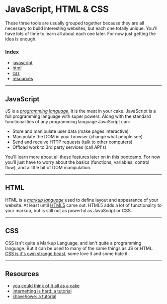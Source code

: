 
# JavaScript, HTML & CSS

These three tools are usually grouped together because they are all necessary to build interesting websites, but each one totally unique.  You'll have lots of time to learn all about each one later. For now just getting the idea is enough.

### Index
* [javascript](#javascript)
* [html](#html)
* [css](#css)
* [resources](#resources)

---

## JavaScript

JS is a [_programming language_](https://techterms.com/definition/programming_language), it is the meat in your cake.  JavaScript is a full programming language with super powers.  Along with the standard functionalities of any programming language JavaScript can:
* Store and manipulate user data (make pages interactive)
* Manipulate the DOM in your browser (change what people see)
* Send and receive HTTP requests (talk to other computers)
* Offload work to 3rd party services (call API's)

You'll learn more about all these features later on in this bootcamp.  For now you'll just have to worry about the basics (functions, variables, control flow), and a little bit of DOM manipulation.


---

## HTML

HTML is a [_markup language_](https://techterms.com/definition/markup_language) used to define layout and appearance of your website.  At least until [HTML5](https://www.portent.com/blog/design-dev/html5-like-really-important.htm) came out.  HTML5 adds a lot of functionality to your markup, but is still not as powerful as JavaScript or CSS.

---

## CSS

CSS isn't quite a Markup Language, and isn't quite a programming language.  But it can be used to many of the same things as JS or HTML.  [CSS is it's own strange beast](http://www.webmasterview.com/2017/11/css/), some love it and some hate it.

---

## Resources


* [you could think of it all as a cake](https://developer.mozilla.org/en-US/docs/Learn/JavaScript/First_steps/What_is_JavaScript)
* [internetting is hard: a tutorial](https://internetingishard.com/html-and-css/)
* [shayehowe: a tutorial](https://learn.shayhowe.com/html-css/building-your-first-web-page/)

